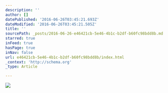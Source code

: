 ```yaml
---
description: ''
author: []
datePublished: '2016-06-26T03:45:21.693Z'
dateModified: '2016-06-26T03:45:21.505Z'
title: ''
sourcePath: _posts/2016-06-26-e46421cb-5e46-4b1c-b2df-b60fc98bdd8b.md
starred: true
inFeed: true
hasPage: true
inNav: false
url: e46421cb-5e46-4b1c-b2df-b60fc98bdd8b/index.html
_context: 'http://schema.org'
_type: Article

---
```

![](https://the-grid-user-content.s3-us-west-2.amazonaws.com/92212814-b019-4961-ba5a-1392705aa22c.jpg)